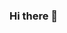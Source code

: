 ### Hi there 👋

<!--
**jbarkerm/jbarkerm** is a ✨ _special_ ✨ repository because its `README.md` (this file) appears on your GitHub profile.

Here are some ideas to get you started:

- 🌱 I’m currently learning Python
- 😄 Pronouns: she/her
-->

